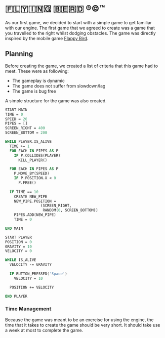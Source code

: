 # 🇫🇱🇾🇮🇳🇬 🇧🇪🇷🇩 &reg;&copy;&trade;
As our first game, we decided to start with a simple game to get familiar with our engine.  The first game that we agreed to create was a game that you travelled to the right whilst dodging obstacles.  The game was directly inspired by the mobile game [Flappy Bird](https://en.wikipedia.org/wiki/Flappy_Bird). 
## Planning
Before creating the game, we created a list of criteria that this game had to meet.  These were as following:
- The gameplay is dynamic
- The game does not suffer from slowdown/lag
- The game is bug free

A simple structure for the game was also created.
```pascal
START MAIN
TIME = 0
SPEED = 20
PIPES = []
SCREEN_RIGHT = 400
SCREEN_BOTTOM = 200

WHILE PLAYER.IS_ALIVE
  TIME += 1
  FOR EACH IN PIPES AS P
    IF P.COLLIDES(PLAYER)
      KILL_PLAYER()

  FOR EACH IN PIPES AS P
    P.MOVE_BY(SPEED)
    IF P.POSITION.X < 0
      P.FREE()
  
  IF TIME == 10
    CREATE NEW_PIPE
    NEW_PIPE.POSITION = 
                (SCREEN_RIGHT,
                 RANDOM(0, SCREEN_BOTTOM))
    PIPES.ADD(NEW_PIPE)
    TIME = 0

END MAIN
``` 
```pascal
START PLAYER
POSITION = 0
GRAVITY = 10
VELOCITY = 0

WHILE IS_ALIVE
  VELOCITY -= GRAVITY
  
  IF BUTTON_PRESSED('Space')
    VELOCITY = 10

  POSITION += VELOCITY

END PLAYER
```
### Time Management
Because the game was meant to be an exercise for using the engine, the time that it takes to create the game should be very short.  It should take use a week at most to complete the game.

